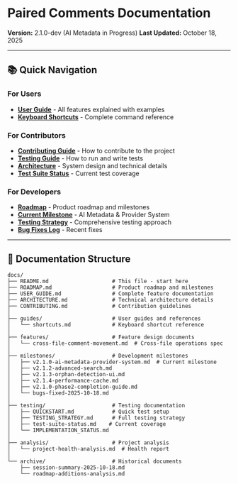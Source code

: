 # Paired Comments Documentation

**Version:** 2.1.0-dev (AI Metadata in Progress)
**Last Updated:** October 18, 2025

---

## 📚 Quick Navigation

### For Users
- **[User Guide](USER_GUIDE.md)** - All features explained with examples
- **[Keyboard Shortcuts](guides/shortcuts.md)** - Complete command reference

### For Contributors
- **[Contributing Guide](CONTRIBUTING.md)** - How to contribute to the project
- **[Testing Guide](testing/QUICKSTART.md)** - How to run and write tests
- **[Architecture](ARCHITECTURE.md)** - System design and technical details
- **[Test Suite Status](testing/test-suite-status.md)** - Current test coverage

### For Developers
- **[Roadmap](ROADMAP.md)** - Product roadmap and milestones
- **[Current Milestone](milestones/v2.1.0-ai-metadata-provider-system.md)** - AI Metadata & Provider System
- **[Testing Strategy](testing/TESTING_STRATEGY.md)** - Comprehensive testing approach
- **[Bug Fixes Log](milestones/bugs-fixed-2025-10-18.md)** - Recent fixes

---

## 📂 Documentation Structure

```
docs/
├── README.md                    # This file - start here
├── ROADMAP.md                   # Product roadmap and milestones
├── USER_GUIDE.md                # Complete feature documentation
├── ARCHITECTURE.md              # Technical architecture details
├── CONTRIBUTING.md              # Contribution guidelines
│
├── guides/                      # User guides and references
│   └── shortcuts.md             # Keyboard shortcut reference
│
├── features/                    # Feature design documents
│   └── cross-file-comment-movement.md  # Cross-file operations spec
│
├── milestones/                  # Development milestones
│   ├── v2.1.0-ai-metadata-provider-system.md  # Current milestone
│   ├── v2.1.2-advanced-search.md
│   ├── v2.1.3-orphan-detection-ui.md
│   ├── v2.1.4-performance-cache.md
│   ├── v2.1.0-phase2-completion-guide.md
│   └── bugs-fixed-2025-10-18.md
│
├── testing/                     # Testing documentation
│   ├── QUICKSTART.md            # Quick test setup
│   ├── TESTING_STRATEGY.md      # Full testing strategy
│   ├── test-suite-status.md    # Current coverage
│   └── IMPLEMENTATION_STATUS.md
│
├── analysis/                    # Project analysis
│   └── project-health-analysis.md  # Health report
│
└── archive/                     # Historical documents
    ├── session-summary-2025-10-18.md
    └── roadmap-additions-analysis.md
